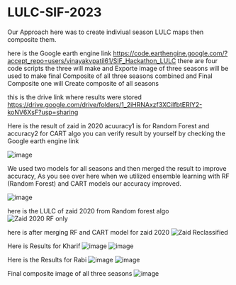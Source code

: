 # LULC-SIF-2023

Our Approach here was to create indiviual season LULC maps then composite them.

here is the Google earth engine link 
https://code.earthengine.google.com/?accept_repo=users/vinayakvpatil61/SIF_Hackathon_LULC
there are four code scripts
the three will make and Exporte image of three seasons will be used to make final Composite of all three seasons combined 
and Final Composite one will Create composite of all seasons

this is the drive link where results were stored 
https://drive.google.com/drive/folders/1_2iHRNAxzf3XCilfbtERlY2-koNV6XsF?usp=sharing

Here is the result of zaid in 2020 
acuuracy1 is for Random Forest and accuracy2 for CART algo 
you can verify result by yourself by checking the Google earth engine link



![image](https://github.com/VinayakP007/LULC-SIF-2023/assets/153257058/e9848c55-0987-40d1-9368-add18074e833)



We used two models for all seasons and then merged the result to improve accuracy, 
As you see over here when we utilized ensemble learning with RF (Random Forest) and CART models our accuracy improved.


![image](https://github.com/VinayakP007/LULC-SIF-2023/assets/153257058/1ef7fece-39c8-4384-a4a5-2af4f6ded26a)

here is the LULC of zaid 2020 from Random forest algo 
![Zaid 2020 RF only](https://github.com/VinayakP007/LULC-SIF-2023/assets/153257058/fc9f1012-4697-446d-9b32-3233886c2934)


here is after merging RF and CART model for zaid 2020 
![Zaid Reclassified](https://github.com/VinayakP007/LULC-SIF-2023/assets/153257058/ef48c12e-fc48-4270-95b3-a5e155719182)



Here is Results for Kharif 
![image](https://github.com/VinayakP007/LULC-SIF-2023/assets/153257058/d6311e1d-611d-4d0b-bb9f-84d8446de7b7)
![image](https://github.com/VinayakP007/LULC-SIF-2023/assets/153257058/d56a5446-8910-43ef-aaa9-33177a7d7374)

Here is the Results for Rabi
![image](https://github.com/VinayakP007/LULC-SIF-2023/assets/153257058/168eecd3-cda7-449e-aa59-74d9eb10cd2c)
![image](https://github.com/VinayakP007/LULC-SIF-2023/assets/153257058/d2033ddb-bfce-4ac0-88ec-d49a6d13c3d9)


Final composite image of all three seasons 
![image](https://github.com/VinayakP007/LULC-SIF-2023/assets/153257058/e1c50ffa-4d2c-4cb8-a80c-a4b55259a423)
